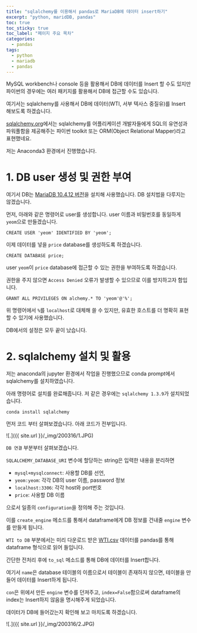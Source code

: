 ```yaml
---
title: "sqlalchemy를 이용해서 pandas로 MariaDB에 데이터 insert하기"
excerpt: "python, maridDB, pandas"
toc: true
toc_sticky: true
toc_label: "페이지 주요 목차"
categories:
  - pandas
tags:
  - python
  - mariadb
  - pandas
---
```


MySQL workbench나 console 등을 활용해서 DB에 데이터를 Insert 할 수도 있지만 파이썬의 경우에는 여러 패키지를 활용해서 DB에 접근할 수도 있습니다.  

여기서는 sqlalchemy를 사용해서 DB에 데이터(WTI, 서부 텍사스 중질유)를 Insert 해보도록 하겠습니다. 

[sqlalchemy.org](sqlalchemy.org)에서는 sqlalchemy를 어플리케이션 개발자들에게 SQL의 유연성과 파워풀함을 제공해주는 파이썬 toolkit 또는 ORM(Object Relational Mapper)라고 표현했네요. 

저는 Anaconda3 환경에서 진행했습니다.

# 1. DB user 생성 및 권한 부여

여기서 DB는 [MariaDB 10.4.12 버전](https://downloads.mariadb.org/)을 설치해 사용했습니다. DB 설치법을 다루지는 않겠습니다.  

먼저,  아래와 같은 명령어로 user를 생성합니다. user 이름과 비밀번호를  동일하게 `yeom`으로 만들겠습니다. 

```
CREATE USER 'yeom' IDENTIFIED BY 'yeom';
```

 이제 데이터를 넣을  `price` database를 생성하도록 하겠습니다.

```
CREATE DATABASE price;
```

user `yeom`이 `price`  database에 접근할 수 있는 권한을 부여하도록 하겠습니다. 

권한을 주지 않으면 `Access Denied` 오류가 발생할 수 있으므로 이를 방지하고자 함입니다.

```
GRANT ALL PRIVILEGES ON alchemy.* TO 'yeom'@'%';
```

위 명령어에서 `%`를 `localhost`로 대체해 쓸 수 있지만,  유효한 호스트를 더 명확히 표현할 수 있기에 사용했습니다.  

DB에서의 설정은 모두 끝이 났습니다.



# 2. sqlalchemy 설치 및 활용

저는 anaconda의 jupyter 환경에서 작업을 진행했으므로 conda prompt에서 sqlalchemy를 설치하였습니다. 

아래 명령어로 설치를 완료해줍니다. 저 같은 경우에는 `sqlalchemy 1.3.9`가 설치되었습니다.

```console
conda install sqlalchemy
```

 먼저 코드 부터 살펴보겠습니다. 아래 코드가 전부입니다.

![.]({{ site.url }}/_img/200316/1.JPG)

 `DB 연결` 부분부터 살펴보겠습니다. 

`SQLALCHEMY_DATABASE_URI` 변수에 할당하는 string은 입력한 내용을 분리하면 

- `mysql+mysqlconnect`: 사용할 DB를 선언, 
- `yeom:yeom`: 각각 DB의 user 이름, password 정보
-  `localhost:3306`: 각각 host와 port번호
-  `price`: 사용할 DB 이름

으로서 일종의 `configuration`을 정의해 주는 것입니다. 

이를 `create_engine` 메소드를 통해서 dataframe에게 DB 정보를 건내줄 `engine` 변수를 만들게 됩니다. 

 `WTI to DB` 부분에서는 미리 다운로드 받은 [WTI.csv](https://fred.stlouisfed.org/series/DCOILWTICO) 데이터를 pandas를 통해 dataframe 형식으로 읽어 들입니다. 

간단한 전처리 후에 `to_sql` 메소드를 통해 DB에 데이터를 Insert합니다. 

여기서 `name`은 database 테이블의 이름으로서 테이블이 존재하지 않으면, 테이블을 만들어 데이터를 Insert하게 됩니다. 

`con`은 위에서 만든 `engine` 변수를 던져주고, `index=False`함으로써 dataframe의 index는 Insert하지 않음을 명시해주게 되었습니다.



 데이터가 DB에 들어갔는지 확인해 보고 마치도록 하겠습니다.

![.]({{ site.url }}/_img/200316/2.JPG)

